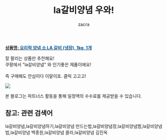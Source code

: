 ﻿---
layout: post
title:  "la갈비양념 우와!"
author: zacra
categories: [ 아이템 ]
tags: [la갈비양념,la갈비양념하기,la갈비양념 만드는법,la갈비양념장,la갈비양념찜,la갈비양념법,la갈비양념 백종원,la갈비양념 콜라,la갈비양념 김진옥]
image: https://static.coupangcdn.com/image/retail/images/2019/10/22/17/1/4785849a-9edb-4ac1-a89d-876058b09247.jpg 
description: "쿠팡에서 la갈비양념 관련 상품으로 가장 잘팔리는 제품 중 하나라는 사실!!."
rating: 4.5
---

<a href="https://link.coupang.com/re/AFFSDP?lptag=AF8407795&pageKey=323292498&itemId=1035270186&vendorItemId=5487740088&traceid=V0-153-435d6fa057e40c21"><b>상품명: <font color='#01579B'>요리락 양념 소 LA 갈비 (냉장), 1kg, 1개</font></b></a>

잘 팔리는 상품만 추천해요!<br/>
쿠팡에서 "la갈비양념" 와 인기좋은 제품이에요!<br/><br/>
즉 구매해도 안심이다 이말이죠. 클릭 고고고! <br/>



<a href="https://link.coupang.com/re/AFFSDP?lptag=AF8407795&pageKey=323292498&itemId=1035270186&vendorItemId=5487740088&traceid=V0-153-435d6fa057e40c21"><img src="https://thumbnail8.coupangcdn.com/thumbnails/remote/q89/image/retail/images/25692919306150-641051dc-80f6-402f-b6ba-c652763498bf.png"></a> 

본 블로그는 파트너스 활동을 통해 일정액의 수수료를 제공받을 수 있습니다.

## 참고: 관련 검색어    
la갈비양념,la갈비양념하기,la갈비양념 만드는법,la갈비양념장,la갈비양념찜,la갈비양념법,la갈비양념 백종원,la갈비양념 콜라,la갈비양념 김진옥